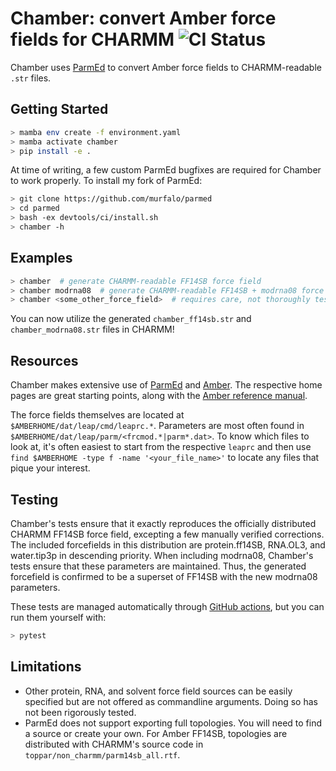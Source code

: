 # Chamber: convert Amber force fields for CHARMM ![CI Status](https://github.com/murfalo/chamber/actions/workflows/ci.yaml/badge.svg)

Chamber uses [ParmEd](https://github.com/parmed/parmed) to convert Amber force fields to CHARMM-readable `.str` files.

## Getting Started

```bash
> mamba env create -f environment.yaml
> mamba activate chamber
> pip install -e .
```

At time of writing, a few custom ParmEd bugfixes are required for Chamber to work properly.  To install my fork of ParmEd:

```bash
> git clone https://github.com/murfalo/parmed
> cd parmed
> bash -ex devtools/ci/install.sh
> chamber -h
```

## Examples

```bash
> chamber  # generate CHARMM-readable FF14SB force field
> chamber modrna08  # generate CHARMM-readable FF14SB + modrna08 force field
> chamber <some_other_force_field>  # requires care, not thoroughly tested
```

You can now utilize the generated `chamber_ff14sb.str` and `chamber_modrna08.str` files in CHARMM!

## Resources

Chamber makes extensive use of [ParmEd](https://github.com/parmed/parmed) and [Amber](https://ambermd.org/index.php).  The respective home pages are great starting points, along with the [Amber reference manual](https://ambermd.org/doc12/Amber23.pdf).

The force fields themselves are located at `$AMBERHOME/dat/leap/cmd/leaprc.*`.  Parameters are most often found in `$AMBERHOME/dat/leap/parm/<frcmod.*|parm*.dat>`.  To know which files to look at, it's often easiest to start from the respective `leaprc` and then use `find $AMBERHOME -type f -name '<your_file_name>'` to locate any files that pique your interest.

## Testing

Chamber's tests ensure that it exactly reproduces the officially distributed CHARMM FF14SB force field, excepting a few manually verified corrections.  The included forcefields in this distribution are protein.ff14SB, RNA.OL3, and water.tip3p in descending priority.  When including modrna08, Chamber's tests ensure that these parameters are maintained.  Thus, the generated forcefield is confirmed to be a superset of FF14SB with the new modrna08 parameters.

These tests are managed automatically through [GitHub actions](https://github.com/murfalo/chamber/actions/), but you can run them yourself with:

```bash
> pytest
```

## Limitations

- Other protein, RNA, and solvent force field sources can be easily specified but are not offered as commandline arguments.  Doing so has not been rigorously tested.
- ParmEd does not support exporting full topologies.  You will need to find a source or create your own.  For Amber FF14SB, topologies are distributed with CHARMM's source code in `toppar/non_charmm/parm14sb_all.rtf`.

